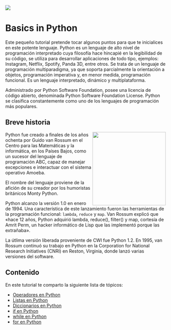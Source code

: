 ![](https://raw.githubusercontent.com/gabrielfernando01/basics_in_python/master/image/header_basics.png)

# Basics in Python

Este pequeño tutorial pretende tocar algunos puntos para que te inicialices en este potente lenguaje. Python es un lenguaje de alto nivel de programación interpretado cuya filosofía hace hincapié en la legibilidad de su código, se utiliza para desarrollar aplicaciones de todo tipo, ejemplos: Instagram, Netflix, Spotify, Panda 3D, entre otros. Se trata de un lenguaje de programación multiparadigma, ya que soporta parcialmente la orientación a objetos, programación imperativa y, en menor medida, programación funcional. Es un lenguaje interpretado, dinámico y multiplataforma.

Administrado por Python Software Foundation, posee una licencia de código abierto, denominada Python Software Foundation License. Python se clasifica constantemente como uno de los lenguajes de programación más populares.

## Breve historia

<img align='right' src="https://serespensantes.com/wp-content/uploads/2019/04/guido-van-rossum.jpg" width="230">
Python fue creado a finales de los años ochenta por Guido van Rossum en el Centro para las Matemáticas y la informática, en los Países Bajos, como un sucesor del lenguaje de programación ABC, capaz de manejar excepciones e interactuar con el sistema operativo Amoeba.

El nombre del lenguaje proviene de la afición de su creador por los humoristas británicos Monty Python.

Python alcanzo la versión 1.0 en enero de 1994. Una característica de este lanzamiento fueron las herramientas de la programación funcional: <code>lambda</code>, <code>reduce</code> y <code>map</code>. Van Rossum explicó que «hace 12 años, Python adquirió lambda, reduce(), filter() y map, cortesía de Amrit Perm, un hacker informático de Lisp que las implementó porque las extrañaba».

La útlima versión liberada proveniente de CWI fue Python 1.2. En 1995, van Rossum continuó su trabajo en Python en la Corporation for National Research Initiatives (CNRI) en Reston, Virginia, donde lanzó varias versiones del software.

## Contenido

En este tutorial te comparto la siguiente lista de tópicos:

- <a href="https://github.com/gabrielfernando01/basics_in_python/tree/master/basics/operators_in_python">Operadores en Python</a>
- <a href="https://github.com/gabrielfernando01/basics_in_python/tree/master/basics/list_in_python">Listas en Python</a>
- <a href="https://github.com/gabrielfernando01/basics_in_python/tree/master/basics/dict_in_python">Diccionarios en Python</a>
- <a href="https://github.com/gabrielfernando01/basics_in_python/tree/master/basics/if_in_python">if en Python</a>
- <a href="https://github.com/gabrielfernando01/basics_in_python/tree/master/basics/dict_in_python">while en Python</a>
- <a href="">for en Python</a>


